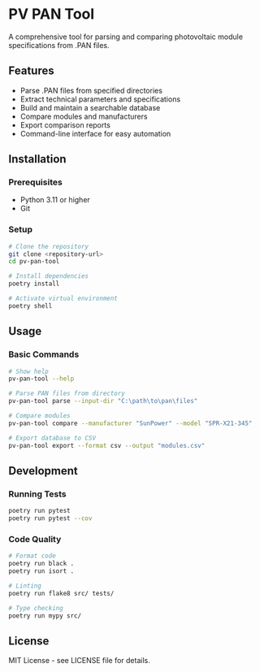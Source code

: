 # PV PAN Tool

A comprehensive tool for parsing and comparing photovoltaic module specifications from .PAN files.

## Features

- Parse .PAN files from specified directories
- Extract technical parameters and specifications
- Build and maintain a searchable database
- Compare modules and manufacturers
- Export comparison reports
- Command-line interface for easy automation

## Installation

### Prerequisites
- Python 3.11 or higher
- Git

### Setup
```bash
# Clone the repository
git clone <repository-url>
cd pv-pan-tool

# Install dependencies
poetry install

# Activate virtual environment
poetry shell
```

## Usage

### Basic Commands
```bash
# Show help
pv-pan-tool --help

# Parse PAN files from directory
pv-pan-tool parse --input-dir "C:\path\to\pan\files"

# Compare modules
pv-pan-tool compare --manufacturer "SunPower" --model "SPR-X21-345"

# Export database to CSV
pv-pan-tool export --format csv --output "modules.csv"
```

## Development

### Running Tests
```bash
poetry run pytest
poetry run pytest --cov
```

### Code Quality
```bash
# Format code
poetry run black .
poetry run isort .

# Linting
poetry run flake8 src/ tests/

# Type checking
poetry run mypy src/
```

## License

MIT License - see LICENSE file for details.
